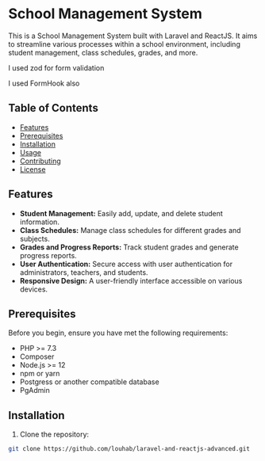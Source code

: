 # School Management System

This is a School Management System built with Laravel and ReactJS.
It aims to streamline various processes within a school environment, 
including student management, class schedules, grades, and more.

I used zod for form validation

I used FormHook also

## Table of Contents
- [Features](#features)
- [Prerequisites](#prerequisites)
- [Installation](#installation)
- [Usage](#usage)
- [Contributing](#contributing)
- [License](#license)

## Features

- **Student Management:** Easily add, update, and delete student information.
- **Class Schedules:** Manage class schedules for different grades and subjects.
- **Grades and Progress Reports:** Track student grades and generate progress reports.
- **User Authentication:** Secure access with user authentication for administrators, teachers, and students.
- **Responsive Design:** A user-friendly interface accessible on various devices.

## Prerequisites

Before you begin, ensure you have met the following requirements:
- PHP >= 7.3
- Composer
- Node.js >= 12
- npm or yarn
- Postgress or another compatible database
- PgAdmin

## Installation

1. Clone the repository:

```bash
git clone https://github.com/louhab/laravel-and-reactjs-advanced.git
